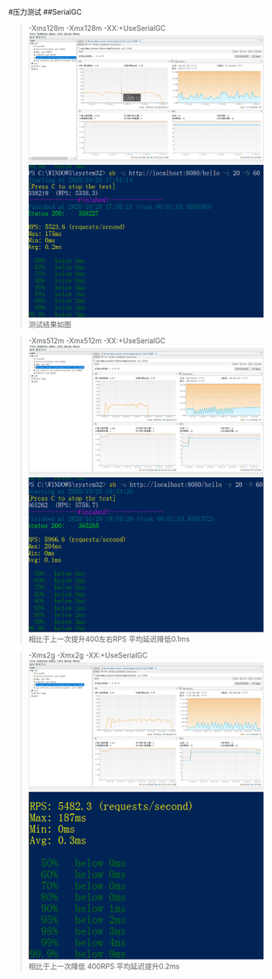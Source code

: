 #压力测试
##SerialGC
> -Xms128m -Xmx128m -XX:+UseSerialGC
![](SerialGC/128m串行GC.png)
![](SerialGC/128m串行GC压测.png)
> 测试结果如图

> -Xms512m -Xmx512m -XX:+UseSerialGC
![](SerialGC/512m串行GC.png)
![](SerialGC/512m串行GC压测.png)
> 相比于上一次提升400左右RPS 平均延迟降低0.1ms

> -Xms2g -Xmx2g -XX:+UseSerialGC
![](SerialGC/2g串行GC.png)
![](SerialGC/2g串行GC压测.png)
> 相比于上一次降低 400RPS 平均延迟提升0.2ms